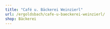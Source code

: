 ```yaml
---
title: "Café u. Bäckerei Weinzierl"
url: /ergoldsbach/cafe-u-baeckerei-weinzierl/
shop: Bäckerei
---
```


